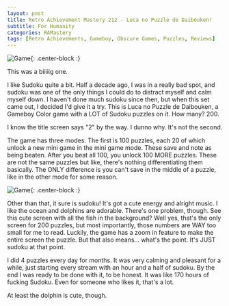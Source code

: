 ```yaml
---
layout: post
title: Retro Achievement Mastery 212 - Luca no Puzzle de Daibouken!
subtitle: For Humanity
categories: RAMastery
tags: [Retro Achievements, Gameboy, Obscure Games, Puzzles, Reviews]
---
```



![Game](https://imgur.com/VoGvt6G.png){: .center-block :}

This was a biiiiig one.

I like Sudoku quite a bit. Half a decade ago, I was in a really bad spot, and sudoku was one of the only things I could do to distract myself and calm myself down. I haven't done much sudoku since then, but when this set came out, I decided I'd give it a try. This is Luca no Puzzle de Daibouken, a Gameboy Color game with a LOT of Sudoku puzzles on it. How many? 200.

I know the title screen says "2" by the way. I dunno why. It's not the second.

The game has three modes. The first is 100 puzzles, each 20 of which unlock a new mini game in the mini game mode. These save and note as being beaten. After you beat all 100, you unlock 100 MORE puzzles. These are not the same puzzles but like, there's nothing differentiating them basically. The ONLY difference is you can't save in the middle of a puzzle, like in the other mode for some reason.

![Game](https://imgur.com/183cTu6.png){: .center-block :}

Other than that, it sure is sudoku! It's got a cute energy and alright music. I like the ocean and dolphins are adorable. There's one problem, though. See this cute screen with all the fish in the background? Well yes, that's the only screen for 200 puzzles, but most importantly, those numbers are WAY too small for me to read. Luckily, the game has a zoom in feature to make the entire screen the puzzle. But that also means... what's the point. It's JUST sudoku at that point.

I did 4 puzzles every day for months. It was very calming and pleasant for a while, just starting every stream with an hour and a half of sudoku. By the end I was ready to be done with it, to be honest. It was like 170 hours of fucking Sudoku. Even for someone who likes it, that's a lot.

At least the dolphin is cute, though.